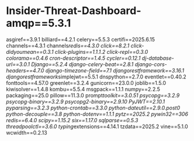 # Insider-Threat-Dashboard-a m q p = = 5 . 3 . 1  
 a s g i r e f = = 3 . 9 . 1  
 b i l l i a r d = = 4 . 2 . 1  
 c e l e r y = = 5 . 5 . 3  
 c e r t i f i = = 2 0 2 5 . 6 . 1 5  
 c h a n n e l s = = 4 . 3 . 1  
 c h a n n e l s _ r e d i s = = 4 . 3 . 0  
 c l i c k = = 8 . 2 . 1  
 c l i c k - d i d y o u m e a n = = 0 . 3 . 1  
 c l i c k - p l u g i n s = = 1 . 1 . 1 . 2  
 c l i c k - r e p l = = 0 . 3 . 0  
 c o l o r a m a = = 0 . 4 . 6  
 c r o n - d e s c r i p t o r = = 1 . 4 . 5  
 c y c l e r = = 0 . 1 2 . 1  
 d j - d a t a b a s e - u r l = = 3 . 0 . 1  
 D j a n g o = = 5 . 2 . 4  
 d j a n g o - c e l e r y - b e a t = = 2 . 8 . 1  
 d j a n g o - c o r s - h e a d e r s = = 4 . 7 . 0  
 d j a n g o - t i m e z o n e - f i e l d = = 7 . 1  
 d j a n g o r e s t f r a m e w o r k = = 3 . 1 6 . 1  
 d j a n g o r e s t f r a m e w o r k _ s i m p l e j w t = = 5 . 5 . 1  
 d n s p y t h o n = = 2 . 7 . 0  
 e v e n t l e t = = 0 . 4 0 . 2  
 f o n t t o o l s = = 4 . 5 7 . 0  
 g r e e n l e t = = 3 . 2 . 4  
 g u n i c o r n = = 2 3 . 0 . 0  
 j o b l i b = = 1 . 5 . 0  
 k i w i s o l v e r = = 1 . 4 . 8  
 k o m b u = = 5 . 5 . 4  
 m s g p a c k = = 1 . 1 . 1  
 n u m p y = = 2 . 2 . 5  
 p a c k a g i n g = = 2 5 . 0  
 p i l l o w = = 1 1 . 3 . 0  
 p r o m p t _ t o o l k i t = = 3 . 0 . 5 1  
 p s y c o p g = = 3 . 2 . 9  
 p s y c o p g - b i n a r y = = 3 . 2 . 9  
 p s y c o p g 2 - b i n a r y = = 2 . 9 . 1 0  
 P y J W T = = 2 . 1 0 . 1  
 p y p a r s i n g = = 3 . 2 . 3  
 p y t h o n - c r o n t a b = = 3 . 3 . 0  
 p y t h o n - d a t e u t i l = = 2 . 9 . 0 . p o s t 0  
 p y t h o n - d e c o u p l e = = 3 . 8  
 p y t h o n - d o t e n v = = 1 . 1 . 1  
 p y t z = = 2 0 2 5 . 2  
 p y w i n 3 2 = = 3 0 6  
 r e d i s = = 6 . 4 . 0  
 s c i p y = = 1 . 1 5 . 2  
 s i x = = 1 . 1 7 . 0  
 s q l p a r s e = = 0 . 5 . 3  
 t h r e a d p o o l c t l = = 3 . 6 . 0  
 t y p i n g _ e x t e n s i o n s = = 4 . 1 4 . 1  
 t z d a t a = = 2 0 2 5 . 2  
 v i n e = = 5 . 1 . 0  
 w c w i d t h = = 0 . 2 . 1 3  
 